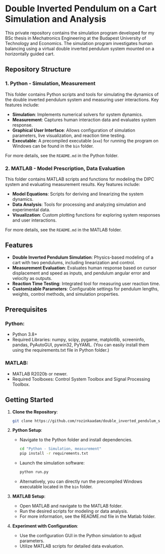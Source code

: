 # Double Inverted Pendulum on a Cart Simulation and Analysis

This private repository contains the simulation program developed for my BSc thesis in Mechatronics Engineering at the Budapest University of Technology and Economics. The simulation program investigates human balancing using a virtual double inverted pendulum system mounted on a horizontally guided cart.

## Repository Structure

### 1. Python - Simulation, Measurement
This folder contains Python scripts and tools for simulating the dynamics of the double inverted pendulum system and measuring user interactions. Key features include:

- **Simulation**: Implements numerical solvers for system dynamics.
- **Measurement**: Captures human interaction data and evaluates system response.
- **Graphical User Interface**: Allows configuration of simulation parameters, live visualization, and reaction time testing.
- **Executable**: A precompiled executable (`exe`) for running the program on Windows can be found in the `bin` folder.

For more details, see the `README.md` in the Python folder.

### 2. MATLAB - Model Prescription, Data Evaluation
This folder contains MATLAB scripts and functions for modeling the DIPC system and evaluating measurement results. Key features include:

- **Model Equations**: Scripts for deriving and linearizing the system dynamics.
- **Data Analysis**: Tools for processing and analyzing simulation and experimental data.
- **Visualization**: Custom plotting functions for exploring system responses and user interactions.

For more details, see the `README.md` in the MATLAB folder.

## Features
- **Double Inverted Pendulum Simulation**: Physics-based modeling of a cart with two pendulums, including linearization and control.
- **Measurement Evaluation**: Evaluates human response based on cursor displacement and speed as inputs, and pendulum angular error and velocity as outputs.
- **Reaction Time Testing**: Integrated tool for measuring user reaction time.
- **Customizable Parameters**: Configurable settings for pendulum lengths, weights, control methods, and simulation properties.

## Prerequisites

### Python:
- Python 3.8+
- Required Libraries: numpy, scipy, pygame, matplotlib, screeninfo, pandas, PyAutoGUI, pywin32, PyYAML. (You can easily install them using the requirements.txt file in Python folder.)

### MATLAB:
- MATLAB R2020b or newer.
- Required Toolboxes: Control System Toolbox and Signal Processing Toolbox.

## Getting Started
1. **Clone the Repository**:
   ```bash
   git clone https://github.com/rozinkaadam/double_inverted_pendulum_simulation_software.git
   ```

2. **Python Setup**:
   - Navigate to the Python folder and install dependencies.
     ```bash
     cd "Python - Simulation, measurement"
     pip install -r requirements.txt
     ```
   - Launch the simulation software:
     ```bash
     python run.py
     ```
   - Alternatively, you can directly run the precompiled Windows executable located in the `bin` folder.

3. **MATLAB Setup**:
   - Open MATLAB and navigate to the MATLAB folder.
   - Run the desired scripts for modeling or data analysis. 
   - For more information, see the README.md file in the Matlab folder.

4. **Experiment with Configuration**:
   - Use the configuration GUI in the Python simulation to adjust parameters.
   - Utilize MATLAB scripts for detailed data evaluation.
